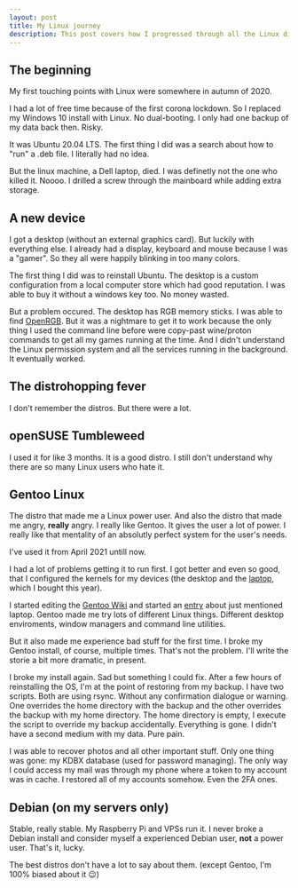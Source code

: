 ```yaml
---
layout: post
title: My Linux journey
description: This post covers how I progressed through all the Linux distributions and why I like some and dislike others. There are also some funny and terrifying moments I end up including here.
---
```


## The beginning
My first touching points with Linux were somewhere in autumn of 2020.

I had a lot of free time because of the first corona lockdown. So I replaced my Windows 10 install with Linux. No dual-booting. I only had one backup of my data back then. Risky.

It was Ubuntu 20.04 LTS. The first thing I did was a search about how to "run" a .deb file. I literally had no idea.

But the linux machine, a Dell laptop, died. I was definetly not the one who killed it. Noooo. I drilled a screw through the mainboard while adding extra storage.

## A new device
I got a desktop (without an external graphics card). But luckily with everything else. I already had a display, keyboard and mouse because I was a "gamer". So they all were happily blinking in too many colors.

The first thing I did was to reinstall Ubuntu. The desktop is a custom configuration from a local computer store which had good reputation. I was able to buy it without a windows key too. No money wasted.

But a problem occured. The desktop has RGB memory sticks. I was able to find [OpenRGB](https://web.archive.org/web/20220927155955/https://openrgb.org/). But it was a nightmare to get it to work because the only thing I used the command line before were copy-past wine/proton commands to get all my games running at the time. And I didn't understand the Linux permission system and all the services running in the background. It eventually worked.

## The distrohopping fever
I don't remember the distros. But there were a lot.

## openSUSE Tumbleweed
I used it for like 3 months. It is a good distro. I still don't understand why there are so many Linux users who hate it.

## Gentoo Linux
The distro that made me a Linux power user. And also the distro that made me angry, **really** angry. I really like Gentoo. It gives the user a lot of power. I really like that mentality of an absolutly perfect system for the user's needs.

I've used it from April 2021 untill now.

I had a lot of problems getting it to run first. I got better and even so good, that I configured the kernels for my devices (the desktop and the [laptop](https://web.archive.org/web/20220315161215/https://www.tuxedocomputers.com/en/Linux-Hardware/Linux-Notebooks/15-16-inch/TUXEDO-Aura-15-Gen2.tuxedo), which I bought this year).

I started editing the [Gentoo Wiki](https://web.archive.org/web/20220922101556/https://wiki.gentoo.org/wiki/Main_Page) and started an [entry](https://web.archive.org/web/20220929134523/https://wiki.gentoo.org/wiki/TUXEDO_Aura_15_%28Gen2%29) about just mentioned laptop. Gentoo made me try lots of different Linux things. Different desktop enviroments, window managers and command line utilities.

But it also made me experience bad stuff for the first time. I broke my Gentoo install, of course, multiple times. That's not the problem. I'll write the storie a bit more dramatic, in present.

I broke my install again. Sad but something I could fix. After a few hours of reinstalling the OS, I'm at the point of restoring from my backup. I have two scripts. Both are using rsync. Without any confirmation dialogue or warning. One overrides the home directory with the backup and the other overrides the backup with my home directory. The home directory is empty, I execute the script to override my backup accidentally. Everything is gone. I didn't have a second medium with my data. Pure pain.

I was able to recover photos and all other important stuff. Only one thing was gone: my KDBX database (used for password managing). The only way I could access my mail was through my phone where a token to my account was in cache. I restored all of my accounts somehow. Even the 2FA ones.

## Debian (on my servers only)
Stable, really stable. My Raspberry Pi and VPSs run it. I never broke a Debian install and consider myself a experienced Debian user, **not** a power user. That's it, lucky.

The best distros don't have a lot to say about them. (except Gentoo, I'm 100% biased about it 😉)
